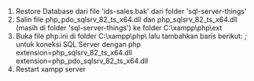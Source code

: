 1. Restore Database dari file 'ids-sales.bak' dari folder 'sql-server-things'
2. Salin file php_pdo_sqlsrv_82_ts_x64.dll dan php_sqlsrv_82_ts_x64.dll (masih di folder 'sql-server-things') ke folder C:\xampp\php\ext
3. Buka file php.ini di folder C:\xampp\php\ lalu tambahkan baris berikut:
; untuk koneksi SQL Server dengan php
extension=php_sqlsrv_82_ts_x64.dll
extension=php_pdo_sqlsrv_82_ts_x64.dll
4. Restart xampp server